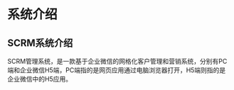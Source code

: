 # 系统介绍
## SCRM系统介绍
SCRM管理系统，是一款基于企业微信的网格化客户管理和营销系统，分别有PC端和企业微信H5端，PC端指的是网页应用通过电脑浏览器打开，H5端则指的是企业微信中的H5应用。
